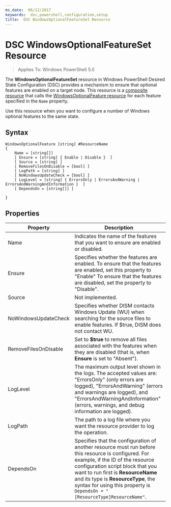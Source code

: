```yaml
---
ms.date:  06/12/2017
keywords:  dsc,powershell,configuration,setup
title:  DSC WindowsOptionalFeatureSet Resource
---
```


# DSC WindowsOptionalFeatureSet Resource

> Applies To: Windows PowerShell 5.0

The **WindowsOptionalFeatureSet** resource in Windows PowerShell Desired State Configuration (DSC) provides a mechanism to ensure that optional features are enabled on a target node.
This resource is a [composite resource](authoringResourceComposite.md) that calls the [WindowsOptionalFeature resource](windowsOptionalFeatureResource.md) for each feature specified in
the `Name` property.

Use this resource when you want to configure a number of Windows optional features to the same state.

## Syntax

```
WindowsOptionalFeature [string] #ResourceName
{
    Name = [string[]]
    [ Ensure = [string] { Enable | Disable }  ]
    [ Source = [string] ]
    [ RemoveFilesOnDisable = [bool] ]
    [ LogPath = [string] ]
    [ NoWindowsUpdateCheck = [bool] ]
    [ LogLevel = [string] { ErrorsOnly | ErrorsAndWarning | ErrorsAndWarningAndInformation }  ]
    [ DependsOn = [string[]] ]

}
```

## Properties

|  Property  |  Description   |
|---|---|
| Name| Indicates the name of the features that you want to ensure are enabled or disabled.|
| Ensure| Specifies whether the features are enabled. To ensure that the features are enabled, set this property to "Enable" To ensure that the features are disabled, set the property to "Disable".|
| Source| Not implemented.|
| NoWindowsUpdateCheck| Specifies whether DISM contacts Windows Update (WU) when searching for the source files to enable features. If $true, DISM does not contact WU.|
| RemoveFilesOnDisable| Set to **$true** to remove all files associated with the features when they are disabled (that is, when **Ensure** is set to "Absent").|
| LogLevel| The maximum output level shown in the logs. The accepted values are: "ErrorsOnly" (only errors are logged), "ErrorsAndWarning" (errors and warnings are logged), and "ErrorsAndWarningAndInformation" (errors, warnings, and debug information are logged).|
| LogPath| The path to a log file where you want the resource provider to log the operation.|
| DependsOn| Specifies that the configuration of another resource must run before this resource is configured. For example, if the ID of the resource configuration script block that you want to run first is __ResourceName__ and its type is __ResourceType__, the syntax for using this property is `DependsOn = "[ResourceType]ResourceName"`.|